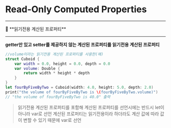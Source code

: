 # Read-Only Computed Properties

---

<aside>
🥙 **읽기전용 계산된 프로퍼티**

---

**getter만 있고 setter를 제공하지 않는 계산된 프로퍼티를 읽기전용 계산된 프로퍼티**

```swift
//volume이라는 읽기전용 계산된 프로퍼티를 사용한(예)
struct Cuboid {
    var width = 0.0, height = 0.0, depth = 0.0
    var volume: Double {
        return width * height * depth
    }
}
let fourByFiveByTwo = Cuboid(width: 4.0, height: 5.0, depth: 2.0)
print("the volume of fourByFiveByTwo is \(fourByFiveByTwo.volume)")
// "the volume of fourByFiveByTwo is 40.0" 출력
```

</aside>

> 읽기전용 계산된 프로퍼티를 포함해 계산된 프로퍼티를 선언시에는 반드시 let이 아니라 var로 선언
계산된 프로퍼티는 읽기전용이라 하더라도 계산 값에 따라 값이 변할 수 있기 때문에 var로 선언
>